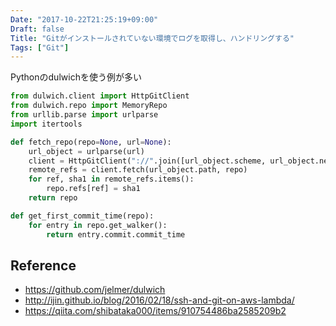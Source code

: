 ```yaml
---
Date: "2017-10-22T21:25:19+09:00"
Draft: false
Title: "Gitがインストールされていない環境でログを取得し、ハンドリングする"
Tags: ["Git"]
---
```


Pythonのdulwichを使う例が多い

```python
from dulwich.client import HttpGitClient
from dulwich.repo import MemoryRepo
from urllib.parse import urlparse
import itertools

def fetch_repo(repo=None, url=None):
    url_object = urlparse(url)
    client = HttpGitClient("://".join([url_object.scheme, url_object.netloc]))
    remote_refs = client.fetch(url_object.path, repo)
    for ref, sha1 in remote_refs.items():
        repo.refs[ref] = sha1
    return repo

def get_first_commit_time(repo):
    for entry in repo.get_walker():
        return entry.commit.commit_time
```

## Reference

- https://github.com/jelmer/dulwich
- http://ijin.github.io/blog/2016/02/18/ssh-and-git-on-aws-lambda/
- https://qiita.com/shibataka000/items/910754486ba2585209b2
